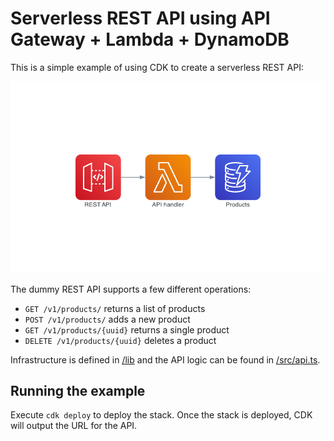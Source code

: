 # Serverless REST API using API Gateway + Lambda + DynamoDB

This is a simple example of using CDK to create a serverless REST API:

![Architecture diagram](./docs/diagram.png)

The dummy REST API supports a few different operations:

- `GET /v1/products/` returns a list of products
- `POST /v1/products/` adds a new product
- `GET /v1/products/{uuid}` returns a single product
- `DELETE /v1/products/{uuid}` deletes a product

Infrastructure is defined in [/lib](./lib) and the API logic can be found in [/src/api.ts](./src/api.ts).

## Running the example

Execute `cdk deploy` to deploy the stack. Once the stack is deployed, CDK will output the URL for the API.
